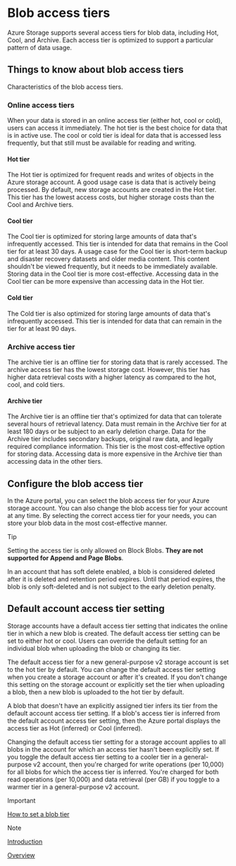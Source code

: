 # Blob access tiers

Azure Storage supports several access tiers for blob data, including Hot, Cool, and Archive. Each access tier is optimized to support a particular pattern of data usage.

## Things to know about blob access tiers

Characteristics of the blob access tiers.

### Online access tiers

When your data is stored in an online access tier (either hot, cool or cold), users can access it immediately. The hot tier is the best choice for data that is in active use. The cool or cold tier is ideal for data that is accessed less frequently, but that still must be available for reading and writing.

#### Hot tier

The Hot tier is optimized for frequent reads and writes of objects in the Azure storage account. A good usage case is data that is actively being processed. By default, new storage accounts are created in the Hot tier. This tier has the lowest access costs, but higher storage costs than the Cool and Archive tiers.

#### Cool tier

The Cool tier is optimized for storing large amounts of data that's infrequently accessed. This tier is intended for data that remains in the Cool tier for at least 30 days. A usage case for the Cool tier is short-term backup and disaster recovery datasets and older media content. This content shouldn't be viewed frequently, but it needs to be immediately available. Storing data in the Cool tier is more cost-effective. Accessing data in the Cool tier can be more expensive than accessing data in the Hot tier.

#### Cold tier

The Cold tier is also optimized for storing large amounts of data that's infrequently accessed. This tier is intended for data that can remain in the tier for at least 90 days.

### Archive access tier

The archive tier is an offline tier for storing data that is rarely accessed. The archive access tier has the lowest storage cost. However, this tier has higher data retrieval costs with a higher latency as compared to the hot, cool, and cold tiers.

#### Archive tier

The Archive tier is an offline tier that's optimized for data that can tolerate several hours of retrieval latency. Data must remain in the Archive tier for at least 180 days or be subject to an early deletion charge. Data for the Archive tier includes secondary backups, original raw data, and legally required compliance information. This tier is the most cost-effective option for storing data. Accessing data is more expensive in the Archive tier than accessing data in the other tiers.

## Configure the blob access tier

In the Azure portal, you can select the blob access tier for your Azure storage account. You can also change the blob access tier for your account at any time. By selecting the correct access tier for your needs, you can store your blob data in the most cost-effective manner.

>[!TIP]
>Setting the access tier is only allowed on Block Blobs. **They are not supported for Append and Page Blobs**.
>
>In an account that has soft delete enabled, a blob is considered deleted after it is deleted and retention period expires. Until that period expires, the blob is only soft-deleted and is not subject to the early deletion penalty.
<!-- MD028/no-blanks-blockquote -->

## Default account access tier setting

Storage accounts have a default access tier setting that indicates the online tier in which a new blob is created. The default access tier setting can be set to either hot or cool. Users can override the default setting for an individual blob when uploading the blob or changing its tier.

The default access tier for a new general-purpose v2 storage account is set to the hot tier by default. You can change the default access tier setting when you create a storage account or after it's created. If you don't change this setting on the storage account or explicitly set the tier when uploading a blob, then a new blob is uploaded to the hot tier by default.

A blob that doesn't have an explicitly assigned tier infers its tier from the default account access tier setting. If a blob's access tier is inferred from the default account access tier setting, then the Azure portal displays the access tier as Hot (inferred) or Cool (inferred).

Changing the default access tier setting for a storage account applies to all blobs in the account for which an access tier hasn't been explicitly set. If you toggle the default access tier setting to a cooler tier in a general-purpose v2 account, then you're charged for write operations (per 10,000) for all blobs for which the access tier is inferred. You're charged for both read operations (per 10,000) and data retrieval (per GB) if you toggle to a warmer tier in a general-purpose v2 account.

>[!IMPORTANT]
>[How to set a blob tier](https://learn.microsoft.com/en-us/azure/storage/blobs/access-tiers-online-manage)
<!-- MD028/no-blanks-blockquote -->
>[!NOTE]
>[Introduction](https://learn.microsoft.com/en-us/training/modules/configure-blob-storage/4-create-blob-access-tiers)
>
>[Overview](https://learn.microsoft.com/en-us/azure/storage/blobs/access-tiers-overview)
